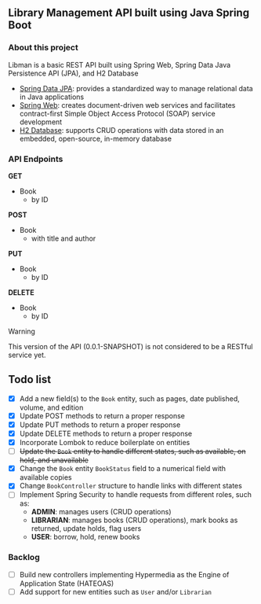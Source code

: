 ## Library Management API built using Java Spring Boot
### About this project
Libman is a basic REST API built using Spring Web, Spring Data Java Persistence API (JPA), and H2 Database
- [Spring Data JPA](https://www.geeksforgeeks.org/jpa-introduction/): provides a standardized way to manage relational data in Java applications
- [Spring Web](https://spring.io/projects/spring-ws): creates document-driven web services and facilitates contract-first Simple Object Access Protocol (SOAP) service development
- [H2 Database](https://www.geeksforgeeks.org/spring-boot-with-h2-database/): supports CRUD operations with data stored in an embedded, open-source, in-memory database

### API Endpoints
**GET**
- Book
  - by ID

**POST**
- Book
  - with title and author

**PUT**
- Book
  - by ID

**DELETE**
- Book
  - by ID

> [!WARNING]
> This version of the API (0.0.1-SNAPSHOT) is not considered to be a RESTful service yet.

## Todo list
- [X] Add a new field(s) to the `Book` entity, such as pages, date published, volume, and edition
- [X] Update POST methods to return a proper response
- [X] Update PUT methods to return a proper response
- [X] Update DELETE methods to return a proper response
- [X] Incorporate Lombok to reduce boilerplate on entities
- [ ] ~~Update the `Book` entity to handle different states, such as available, on hold, and unavailable~~
- [X] Change the `Book` entity `BookStatus` field to a numerical field with available copies
- [X] Change `BookController` structure to handle links with different states
- [ ] Implement Spring Security to handle requests from different roles, such as:
  - **ADMIN**: manages users (CRUD operations)
  - **LIBRARIAN**: manages books (CRUD operations), mark books as returned, update holds, flag users
  - **USER**: borrow, hold, renew books

### Backlog
- [ ] Build new controllers implementing Hypermedia as the Engine of Application State (HATEOAS)
- [ ] Add support for new entities such as `User` and/or `Librarian`
